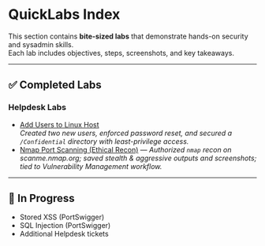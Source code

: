 # QuickLabs Index

This section contains **bite-sized labs** that demonstrate hands-on security and sysadmin skills.  
Each lab includes objectives, steps, screenshots, and key takeaways.

---

## ✅ Completed Labs

### Helpdesk Labs
- [Add Users to Linux Host](./Helpdesk-Labs/Add-Users-Linux-Host/writeup.md)  
  *Created two new users, enforced password reset, and secured a `/Confidential` directory with least-privilege access.*
- [Nmap Port Scanning (Ethical Recon)](./Helpdesk-Labs/Nmap-Port-Scanning/writeup.md) — *Authorized `nmap` recon on scanme.nmap.org; saved stealth & aggressive outputs and screenshots; tied to Vulnerability Management workflow.*

---

## 📅 In Progress
- Stored XSS (PortSwigger)  
- SQL Injection (PortSwigger)  
- Additional Helpdesk tickets  
